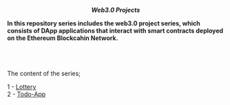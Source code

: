 **_<center> Web3.0 Projects </center>_**

**In this repository series includes the web3.0 project series, which consists of DApp applications that interact with smart contracts deployed on the Ethereum Blockcahin Network.**

<br>

<br>

<br>
The content of the series;

<br>

1 - [Lottery](01-lottery/README.md) <br>
2 - [Todo-App](02-todo-app/README.md) <br>
